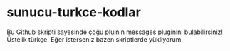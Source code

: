# sunucu-turkce-kodlar
Bu Github skripti sayesinde çoğu pluinin messages pluginini bulabilirsiniz! Üstelik türkçe. Eğer isterseniz bazen skriptlerde yükliyorum
